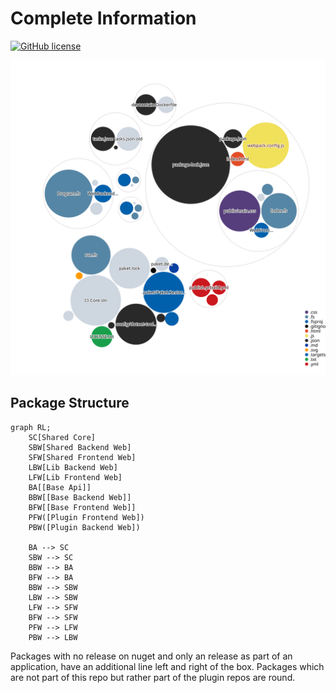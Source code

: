 # Complete Information
[![GitHub license](https://img.shields.io/badge/license-MIT-blue.svg)](https://raw.githubusercontent.com/CompleteInformation/CI-Core/master/LICENSE.txt)

![Visualization](images/diagram.svg)

## Package Structure

```mermaid
graph RL;
    SC[Shared Core]
    SBW[Shared Backend Web]
    SFW[Shared Frontend Web]
    LBW[Lib Backend Web]
    LFW[Lib Frontend Web]
    BA[[Base Api]]
    BBW[[Base Backend Web]]
    BFW[[Base Frontend Web]]
    PFW([Plugin Frontend Web])
    PBW([Plugin Backend Web])

    BA --> SC
    SBW --> SC
    BBW --> BA
    BFW --> BA
    BBW --> SBW
    LBW --> SBW
    LFW --> SFW
    BFW --> SFW
    PFW --> LFW
    PBW --> LBW
```
Packages with no release on nuget and only an release as part of an application, have an additional line left and right of the box.
Packages which are not part of this repo but rather part of the plugin repos are round.
